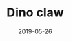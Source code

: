 ---
title: Dino claw
date: '2019-05-26'
thumb_image: images/mar-4yo/4-dino-claw.jpg
thumb_image_alt: Dino claw
image: images/mar-4yo/4-mar-color-dino-claw.jpg
image_alt: Dino claw
template: project
---	